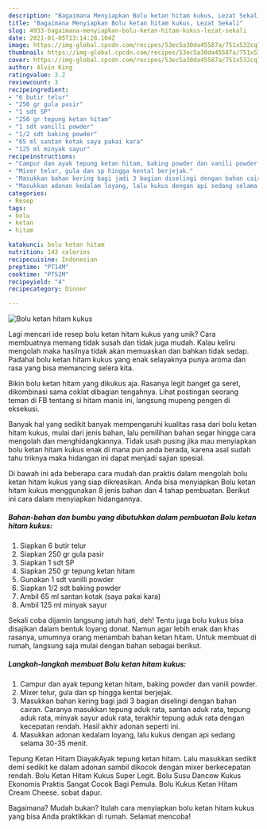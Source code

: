 ```yaml
---
description: "Bagaimana Menyiapkan Bolu ketan hitam kukus, Lezat Sekali"
title: "Bagaimana Menyiapkan Bolu ketan hitam kukus, Lezat Sekali"
slug: 4933-bagaimana-menyiapkan-bolu-ketan-hitam-kukus-lezat-sekali
date: 2021-01-05T13:14:28.104Z
image: https://img-global.cpcdn.com/recipes/53ec5a30da45587a/751x532cq70/bolu-ketan-hitam-kukus-foto-resep-utama.jpg
thumbnail: https://img-global.cpcdn.com/recipes/53ec5a30da45587a/751x532cq70/bolu-ketan-hitam-kukus-foto-resep-utama.jpg
cover: https://img-global.cpcdn.com/recipes/53ec5a30da45587a/751x532cq70/bolu-ketan-hitam-kukus-foto-resep-utama.jpg
author: Alvin King
ratingvalue: 3.2
reviewcount: 3
recipeingredient:
- "6 butir telur"
- "250 gr gula pasir"
- "1 sdt SP"
- "250 gr tepung ketan hitam"
- "1 sdt vanilli powder"
- "1/2 sdt baking powder"
- "65 ml santan kotak saya pakai kara"
- "125 ml minyak sayur"
recipeinstructions:
- "Campur dan ayak tepung ketan hitam, baking powder dan vanili powder."
- "Mixer telur, gula dan sp hingga kental berjejak."
- "Masukkan bahan kering bagi jadi 3 bagian diselingi dengan bahan cairan. Caranya masukkan tepung aduk rata, santan aduk rata, tepung aduk rata, minyak sayur aduk rata, terakhir tepung aduk rata dengan kecepatan rendah. Hasil akhir adonan seperti ini."
- "Masukkan adonan kedalam loyang, lalu kukus dengan api sedang selama 30-35 menit."
categories:
- Resep
tags:
- bolu
- ketan
- hitam

katakunci: bolu ketan hitam 
nutrition: 143 calories
recipecuisine: Indonesian
preptime: "PT14M"
cooktime: "PT52M"
recipeyield: "4"
recipecategory: Dinner

---
```



![Bolu ketan hitam kukus](https://img-global.cpcdn.com/recipes/53ec5a30da45587a/751x532cq70/bolu-ketan-hitam-kukus-foto-resep-utama.jpg)

Lagi mencari ide resep bolu ketan hitam kukus yang unik? Cara membuatnya memang tidak susah dan tidak juga mudah. Kalau keliru mengolah maka hasilnya tidak akan memuaskan dan bahkan tidak sedap. Padahal bolu ketan hitam kukus yang enak selayaknya punya aroma dan rasa yang bisa memancing selera kita.

Bikin bolu ketan hitam yang dikukus aja. Rasanya legit banget ga seret, dikombinasi sama coklat dibagian tengahnya. Lihat postingan seorang teman di FB tentang si hitam manis ini, langsung mupeng pengen di eksekusi.

Banyak hal yang sedikit banyak mempengaruhi kualitas rasa dari bolu ketan hitam kukus, mulai dari jenis bahan, lalu pemilihan bahan segar hingga cara mengolah dan menghidangkannya. Tidak usah pusing jika mau menyiapkan bolu ketan hitam kukus enak di mana pun anda berada, karena asal sudah tahu triknya maka hidangan ini dapat menjadi sajian spesial.


Di bawah ini ada beberapa cara mudah dan praktis dalam mengolah bolu ketan hitam kukus yang siap dikreasikan. Anda bisa menyiapkan Bolu ketan hitam kukus menggunakan 8 jenis bahan dan 4 tahap pembuatan. Berikut ini cara dalam menyiapkan hidangannya.

<!--inarticleads1-->

##### Bahan-bahan dan bumbu yang dibutuhkan dalam pembuatan Bolu ketan hitam kukus:

1. Siapkan 6 butir telur
1. Siapkan 250 gr gula pasir
1. Siapkan 1 sdt SP
1. Siapkan 250 gr tepung ketan hitam
1. Gunakan 1 sdt vanilli powder
1. Siapkan 1/2 sdt baking powder
1. Ambil 65 ml santan kotak (saya pakai kara)
1. Ambil 125 ml minyak sayur


Sekali coba dijamin langsung jatuh hati, deh! Tentu juga bolu kukus bisa disajikan dalam bentuk loyang donat. Namun agar lebih enak dan khas rasanya, umumnya orang menambah bahan ketan hitam. Untuk membuat di rumah, langsung saja mulai dengan bahan sebagai berikut. 

<!--inarticleads2-->

##### Langkah-langkah membuat Bolu ketan hitam kukus:

1. Campur dan ayak tepung ketan hitam, baking powder dan vanili powder.
1. Mixer telur, gula dan sp hingga kental berjejak.
1. Masukkan bahan kering bagi jadi 3 bagian diselingi dengan bahan cairan. Caranya masukkan tepung aduk rata, santan aduk rata, tepung aduk rata, minyak sayur aduk rata, terakhir tepung aduk rata dengan kecepatan rendah. Hasil akhir adonan seperti ini.
1. Masukkan adonan kedalam loyang, lalu kukus dengan api sedang selama 30-35 menit.


Tepung Ketan Hitam DiayakAyak tepung ketan hitam. Lalu masukkan sedikit demi sedikit ke dalam adonan sambil dikocok dengan mixer berkecepatan rendah. Bolu Ketan Hitam Kukus Super Legit. Bolu Susu Dancow Kukus Ekonomis Praktis Sangat Cocok Bagi Pemula. Bolu Kukus Ketan Hitam Cream Cheese. sobat dapur. 

Bagaimana? Mudah bukan? Itulah cara menyiapkan bolu ketan hitam kukus yang bisa Anda praktikkan di rumah. Selamat mencoba!
